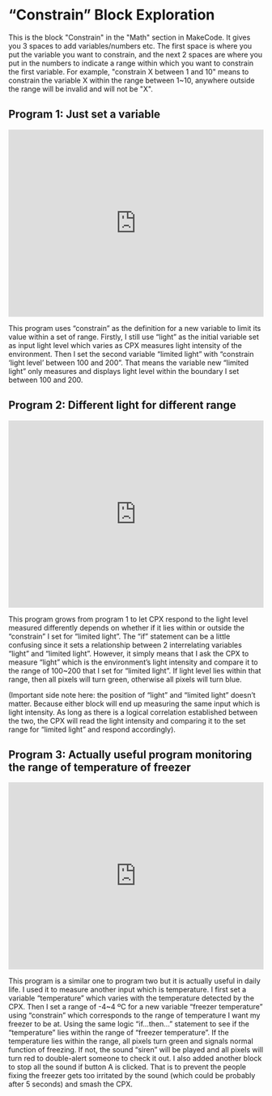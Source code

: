 # “Constrain” Block Exploration

This is the block "Constrain" in the "Math" section in MakeCode. It gives you 3 spaces to add variables/numbers etc. The first space is where you put the variable you want to constrain, and the next 2 spaces are where you put in the numbers to indicate a range within which you want to constrain the first variable. For example, "constrain X between 1 and 10" means to constrain the variable X within the range between 1~10, anywhere outside the range will be invalid and will not be "X".

## **Program 1: Just set a variable**

<div style="position:relative;height:calc(300px + 5em);width:100%;overflow:hidden;"><iframe style="position:absolute;top:0;left:0;width:100%;height:100%;" src="https://makecode.adafruit.com/---codeembed#pub:_ERAgAm8XrFb3" allowfullscreen="allowfullscreen" frameborder="0" sandbox="allow-scripts allow-same-origin"></iframe></div>


This program uses “constrain” as the definition for a new variable to limit its value within a set of range. Firstly, I still use “light” as the initial variable set as input light level which varies as CPX measures light intensity of the environment. Then I set the second variable “limited light” with “constrain ‘light level’ between 100 and 200”. That means the variable new “limited light” only measures and displays light level within the boundary I set between 100 and 200.

## **Program 2: Different light for different range**

<div style="position:relative;height:calc(300px + 5em);width:100%;overflow:hidden;"><iframe style="position:absolute;top:0;left:0;width:100%;height:100%;" src="https://makecode.adafruit.com/---codeembed#pub:_7Ju37EYEYiwi" allowfullscreen="allowfullscreen" frameborder="0" sandbox="allow-scripts allow-same-origin"></iframe></div>


This program grows from program 1 to let CPX respond to the light level measured differently depends on whether if it lies within or outside the “constrain” I set for “limited light”. The “if” statement can be a little confusing since it sets a relationship between 2 interrelating variables “light” and “limited light”. However, it simply means that I ask the CPX to measure “light” which is the environment’s light intensity and compare it to the range of 100~200 that I set for “limited light”. If light level lies within that range, then all pixels will turn green, otherwise all pixels will turn blue.

(Important side note here: the position of “light” and “limited light” doesn’t matter. Because either block will end up measuring the same input which is light intensity. As long as there is a logical correlation established between the two, the CPX will read the light intensity and comparing it to the set range for “limited light” and respond accordingly).

## **Program 3: Actually useful program monitoring the range of temperature of freezer**

<div style="position:relative;height:calc(300px + 5em);width:100%;overflow:hidden;"><iframe style="position:absolute;top:0;left:0;width:100%;height:100%;" src="https://makecode.adafruit.com/---codeembed#pub:_gYk1bm7pxh97" allowfullscreen="allowfullscreen" frameborder="0" sandbox="allow-scripts allow-same-origin"></iframe></div>


This program is a similar one to program two but it is actually useful in daily life. I used it to measure another input which is temperature. I first set a variable “temperature” which varies with the temperature detected by the CPX. Then I set a range of -4~4 ºC for a new variable “freezer temperature” using “constrain” which corresponds to the range of temperature I want my freezer to be at. Using the same logic “if…then…” statement to see if the “temperature” lies within the range of “freezer temperature”. If the temperature lies within the range, all pixels turn green and signals normal function of freezing. If not, the sound “siren” will be played and all pixels will turn red to double-alert someone to check it out. I also added another block to stop all the sound if button A is clicked. That is to prevent the people fixing the freezer gets too irritated by the sound (which could be probably after 5 seconds) and smash the CPX.
